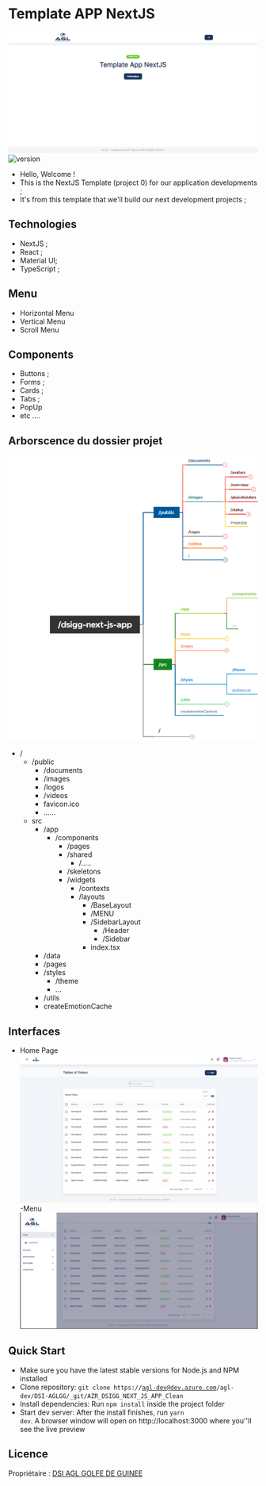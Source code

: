 # Template APP NextJS
![Template APP NextJS!](public/images/maquettes/start_page.jpeg)
![version](https://img.shields.io/badge/version-1.0.0-blue.svg)
- Hello, Welcome !
- This is the NextJS Template (project 0) for our application developments ;
- It's from this template that we'll build our next development projects ;
## Technologies
 - NextJS ;
 - React ;
 - Material UI;
 - TypeScript ;
## Menu 
- Horizontal Menu
- Vertical Menu
- Scroll Menu
## Components
- Buttons ;
- Forms ;
- Cards ;
- Tabs ;
- PopUp
- etc ....
## Arborscence du dossier projet
![Structure qu projet](public/images/maquettes/folder_projet.png)
- /
  - /public
    - /documents
    - /images
    - /logos
    - /videos
    - favicon.ico
    - ......
  - src
    - /app
      - /components
        - /pages
        - /shared
          - /.....
        - /skeletons
        - /widgets
          - /contexts
          - /layouts
            - /BaseLayout
            - /MENU
            - /SidebarLayout
              - /Header
              - /Sidebar
            - index.tsx
    - /data
    - /pages
    - /styles
      - /theme
      - ...
    - /utils
    - createEmotionCache
## Interfaces
- Home Page
![Home Page](public/images/maquettes/home_page_.jpeg)
-Menu
![Menu](public/images/maquettes/menu_display.png)
## Quick Start
- Make sure you have the latest stable versions for Node.js and NPM installed
- Clone repository: <code>git clone https://agl-dev@dev.azure.com/agl-dev/DSI-AGLGG/_git/AZR_DSIGG_NEXT_JS_APP_Clean</code>
- Install dependencies: Run <code>npm install</code> inside the project folder</li>
- Start dev server: After the install finishes, run <code>yarn dev</code>. A browser window will open on http://localhost:3000 where you''ll see the live preview

## Licence
Propriétaire : [DSI AGL GOLFE DE GUINEE](https://dev.azure.com/agl-dev/DSI-AGLGG/)
